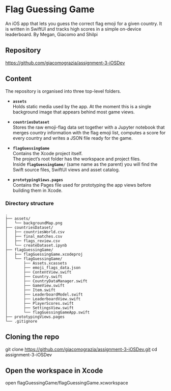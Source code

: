 # Flag Guessing Game

An iOS app that lets you guess the correct flag emoji for a given country. It is written in SwiftUI and tracks high scores in a simple on-device leaderboard.
By Megan, Giacomo and Shilpi

## Repository
<https://github.com/giacomograzia/assignment-3-iOSDev>

## Content
The repository is organised into three top-level folders.

* **`assets`**  
  Holds static media used by the app. At the moment this is a single background image that appears behind most game views.

* **`countriesDataset`**  
  Stores the raw emoji-flag data set together with a Jupyter notebook that merges country information with the flag emoji list, computes a score for every country and writes a JSON file ready for the game.

* **`flagGuessingGame`**  
  Contains the Xcode project itself.  
  The project’s root folder has the workspace and project files.  
  Inside **`flagGuessingGame/`** (same name as the parent) you will find the Swift source files, SwiftUI views and asset catalog.

* **`prototypingViews.pages`**  
  Contains the Pages file used for prototyping the app views before building them in Xcode.  

### Directory structure

```text
.
├── assets/
│   └── backgroundMap.png
├── countriesDataset/
│   ├── countriesWorld.csv
│   ├── final_matches.csv
│   ├── flags_review.csv
│   └── createDataset.ipynb
├── flagGuessingGame/
│   ├── flagGuessingGame.xcodeproj
│   └── flagGuessingGame/
│       ├── Assets.xcassets
│       ├── emoji_flags_data.json
│       ├── ContentView.swift
│       ├── Country.swift
│       ├── CountryDataManager.swift
│       ├── GameView.swift
│       ├── Item.swift
│       ├── LeaderboardModel.swift
│       ├── LeaderboardView.swift
│       ├── PlayerScores.swift
│       ├── SettingsView.swift
│       └── flagGuessingGameApp.swift
├── prototypingViews.pages
└── .gitignore
```

## Cloning the repo
git clone https://github.com/giacomograzia/assignment-3-iOSDev.git
cd assignment-3-iOSDev

## Open the workspace in Xcode
open flagGuessingGame/flagGuessingGame.xcworkspace

